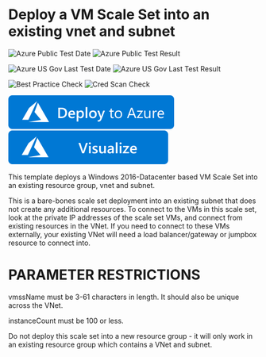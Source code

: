 # Deploy a VM Scale Set into an existing vnet and subnet

![Azure Public Test Date](https://azurequickstartsservice.blob.core.windows.net/badges/201-vmss-win-existing-vnet/PublicLastTestDate.svg)
![Azure Public Test Result](https://azurequickstartsservice.blob.core.windows.net/badges/201-vmss-win-existing-vnet/PublicDeployment.svg)

![Azure US Gov Last Test Date](https://azurequickstartsservice.blob.core.windows.net/badges/201-vmss-win-existing-vnet/FairfaxLastTestDate.svg)
![Azure US Gov Last Test Result](https://azurequickstartsservice.blob.core.windows.net/badges/201-vmss-win-existing-vnet/FairfaxDeployment.svg)

![Best Practice Check](https://azurequickstartsservice.blob.core.windows.net/badges/201-vmss-win-existing-vnet/BestPracticeResult.svg)
![Cred Scan Check](https://azurequickstartsservice.blob.core.windows.net/badges/201-vmss-win-existing-vnet/CredScanResult.svg)

[![Deploy To Azure](https://raw.githubusercontent.com/Azure/azure-quickstart-templates/master/1-CONTRIBUTION-GUIDE/images/deploytoazure.svg?sanitize=true)]("https://portal.azure.com/#create/Microsoft.Template/uri/https%3A%2F%2Fraw.githubusercontent.com%2FAzure%2Fazure-quickstart-templates%2Fmaster%2F201-vmss-win-existing-vnet%2Fazuredeploy.json")  [![Visualize](https://raw.githubusercontent.com/Azure/azure-quickstart-templates/master/1-CONTRIBUTION-GUIDE/images/visualizebutton.svg?sanitize=true)]("http://armviz.io/#/?load=https%3A%2F%2Fraw.githubusercontent.com%2FAzure%2Fazure-quickstart-templates%2Fmaster%2F201-vmss-win-existing-vnet%2Fazuredeploy.json")

This template deploys a Windows 2016-Datacenter based VM Scale Set into an existing resource group, vnet and subnet. 

This is a bare-bones scale set deployment into an existing subnet that does not create any additional resources. To connect to the VMs in this scale set, look at the private IP addresses of the scale set VMs, and connect from existing resources in the VNet. If you need to connect to these VMs externally, your existing VNet will need a load balancer/gateway or jumpbox resource to connect into.

PARAMETER RESTRICTIONS
======================

vmssName must be 3-61 characters in length. It should also be unique across the VNet.

instanceCount must be 100 or less.

Do not deploy this scale set into a new resource group - it will only work in an existing resource group which contains a VNet and subnet.


